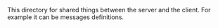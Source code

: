 This directory for shared things between the server and the client. For example it can be messages definitions.
